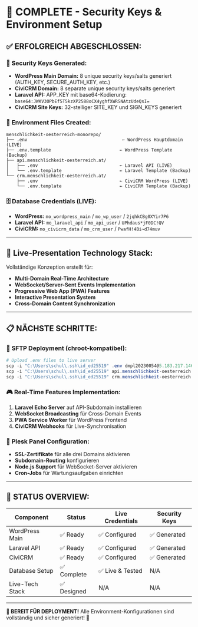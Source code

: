 # 🎯 COMPLETE - Security Keys & Environment Setup

## ✅ ERFOLGREICH ABGESCHLOSSEN:

### 🔐 **Security Keys Generated:**

- **WordPress Main Domain:** 8 unique security keys/salts generiert (AUTH_KEY, SECURE_AUTH_KEY, etc.)
- **CiviCRM Domain:** 8 separate unique security keys/salts generiert
- **Laravel API:** APP_KEY mit base64-Kodierung: `base64:JWKV3OPbEf5T5kzXP2588oCX4yghfXWRSNAtzUdeQsI=`
- **CiviCRM Site Keys:** 32-stelliger SITE_KEY und SIGN_KEYS generiert

### 📄 **Environment Files Created:**

```
menschlichkeit-oesterreich-monorepo/
├── .env                                    ← WordPress Hauptdomain (LIVE)
├── .env.template                          ← WordPress Template (Backup)
├── api.menschlichkeit-oesterreich.at/
│   ├── .env                               ← Laravel API (LIVE)
│   └── .env.template                      ← Laravel Template (Backup)
└── crm.menschlichkeit-oesterreich.at/
    ├── .env                               ← CiviCRM WordPress (LIVE)
    └── .env.template                      ← CiviCRM Template (Backup)
```

### 🗄️ **Database Credentials (LIVE):**

- **WordPress:** `mo_wordpress_main` / `mo_wp_user` / `2jqhkCBg0XYir7P6`
- **Laravel API:** `mo_laravel_api` / `mo_api_user` / `UPhdaus*jF0DC!QV`
- **CiviCRM:** `mo_civicrm_data` / `mo_crm_user` / `PwafH!4Bi~d74muv`

---

## 🚀 **Live-Presentation Technology Stack:**

Vollständige Konzeption erstellt für:

- **Multi-Domain Real-Time Architecture**
- **WebSocket/Server-Sent Events Implementation**
- **Progressive Web App (PWA) Features**
- **Interactive Presentation System**
- **Cross-Domain Content Synchronization**

---

## 📋 **NÄCHSTE SCHRITTE:**

### 🔄 **SFTP Deployment (chroot-kompatibel):**

```powershell
# Upload .env files to live server
scp -i "C:\Users\schul\.ssh\id_ed25519" .env dmpl20230054@5.183.217.146:httpdocs/
scp -i "C:\Users\schul\.ssh\id_ed25519" api.menschlichkeit-oesterreich.at/.env dmpl20230054@5.183.217.146:httpdocs/api/
scp -i "C:\Users\schul\.ssh\id_ed25519" crm.menschlichkeit-oesterreich.at/.env dmpl20230054@5.183.217.146:httpdocs/crm/
```

### 🎮 **Real-Time Features Implementation:**

1. **Laravel Echo Server** auf API-Subdomain installieren
2. **WebSocket Broadcasting** für Cross-Domain Events
3. **PWA Service Worker** für WordPress Frontend
4. **CiviCRM Webhooks** für Live-Synchronisation

### 🔧 **Plesk Panel Configuration:**

- **SSL-Zertifikate** für alle drei Domains aktivieren
- **Subdomain-Routing** konfigurieren
- **Node.js Support** für WebSocket-Server aktivieren
- **Cron-Jobs** für Wartungsaufgaben einrichten

---

## 🎯 **STATUS OVERVIEW:**

| Component       | Status      | Live Credentials | Security Keys |
| --------------- | ----------- | ---------------- | ------------- |
| WordPress Main  | ✅ Ready    | ✅ Configured    | ✅ Generated  |
| Laravel API     | ✅ Ready    | ✅ Configured    | ✅ Generated  |
| CiviCRM         | ✅ Ready    | ✅ Configured    | ✅ Generated  |
| Database Setup  | ✅ Complete | ✅ Live & Tested | N/A           |
| Live-Tech Stack | ✅ Designed | N/A              | N/A           |

---

**🎉 BEREIT FÜR DEPLOYMENT!** Alle Environment-Konfigurationen sind vollständig und sicher generiert! 🚀
